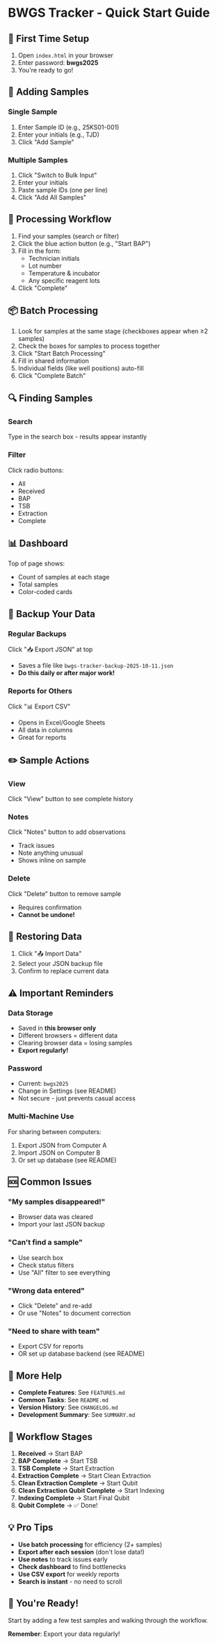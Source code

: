 # BWGS Tracker - Quick Start Guide

## 🚀 First Time Setup

1. Open `index.html` in your browser
2. Enter password: **bwgs2025**
3. You're ready to go!

## 📝 Adding Samples

### Single Sample
1. Enter Sample ID (e.g., 25KS01-001)
2. Enter your initials (e.g., TJD)
3. Click "Add Sample"

### Multiple Samples
1. Click "Switch to Bulk Input"
2. Enter your initials
3. Paste sample IDs (one per line)
4. Click "Add All Samples"

## 🔄 Processing Workflow

1. Find your samples (search or filter)
2. Click the blue action button (e.g., "Start BAP")
3. Fill in the form:
   - Technician initials
   - Lot number
   - Temperature & incubator
   - Any specific reagent lots
4. Click "Complete"

## 📦 Batch Processing

1. Look for samples at the same stage (checkboxes appear when ≥2 samples)
2. Check the boxes for samples to process together
3. Click "Start Batch Processing"
4. Fill in shared information
5. Individual fields (like well positions) auto-fill
6. Click "Complete Batch"

## 🔍 Finding Samples

### Search
Type in the search box - results appear instantly

### Filter
Click radio buttons:
- All
- Received
- BAP
- TSB
- Extraction
- Complete

## 📊 Dashboard

Top of page shows:
- Count of samples at each stage
- Total samples
- Color-coded cards

## 💾 Backup Your Data

### Regular Backups
Click "📥 Export JSON" at top
- Saves a file like `bwgs-tracker-backup-2025-10-11.json`
- **Do this daily or after major work!**

### Reports for Others
Click "📊 Export CSV"
- Opens in Excel/Google Sheets
- All data in columns
- Great for reports

## ✏️ Sample Actions

### View
Click "View" button to see complete history

### Notes
Click "Notes" button to add observations
- Track issues
- Note anything unusual
- Shows inline on sample

### Delete
Click "Delete" button to remove sample
- Requires confirmation
- **Cannot be undone!**

## 🔄 Restoring Data

1. Click "📤 Import Data"
2. Select your JSON backup file
3. Confirm to replace current data

## ⚠️ Important Reminders

### Data Storage
- Saved in **this browser only**
- Different browsers = different data
- Clearing browser data = losing samples
- **Export regularly!**

### Password
- Current: `bwgs2025`
- Change in Settings (see README)
- Not secure - just prevents casual access

### Multi-Machine Use
For sharing between computers:
1. Export JSON from Computer A
2. Import JSON on Computer B
3. Or set up database (see README)

## 🆘 Common Issues

### "My samples disappeared!"
- Browser data was cleared
- Import your last JSON backup

### "Can't find a sample"
- Use search box
- Check status filters
- Use "All" filter to see everything

### "Wrong data entered"
- Click "Delete" and re-add
- Or use "Notes" to document correction

### "Need to share with team"
- Export CSV for reports
- OR set up database backend (see README)

## 📖 More Help

- **Complete Features**: See `FEATURES.md`
- **Common Tasks**: See `README.md`
- **Version History**: See `CHANGELOG.md`
- **Development Summary**: See `SUMMARY.md`

## 🎯 Workflow Stages

1. **Received** → Start BAP
2. **BAP Complete** → Start TSB
3. **TSB Complete** → Start Extraction
4. **Extraction Complete** → Start Clean Extraction
5. **Clean Extraction Complete** → Start Qubit
6. **Clean Extraction Qubit Complete** → Start Indexing
7. **Indexing Complete** → Start Final Qubit
8. **Qubit Complete** → ✅ Done!

## 💡 Pro Tips

- **Use batch processing** for efficiency (2+ samples)
- **Export after each session** (don't lose data!)
- **Use notes** to track issues early
- **Check dashboard** to find bottlenecks
- **Use CSV export** for weekly reports
- **Search is instant** - no need to scroll

## 🎉 You're Ready!

Start by adding a few test samples and walking through the workflow.

**Remember**: Export your data regularly!
